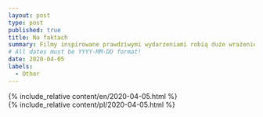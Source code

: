 ```yaml
---
layout: post
type: post
published: true
title: Na faktach
summary: Filmy inspirowane prawdziwymi wydarzeniami robią duże wrażenie. Nie potrzeba im "wybuchów", żeby zainteresować. Niektóre z nich są powodem do przerażenia, inne zmieniają postrzeganie świata. Trzy tytuły, które w wolnej chwili warto obejrzeć, szczególnie w czasach kwarantanny.
# All dates must be YYYY-MM-DD format!
date: 2020-04-05
labels:
  - Other
---
```


<div class="ui top attached tabular menu">
  <span class="iconify icon-30" data-icon="pixelarticons:code" style="color: white; margin: auto 15px;"></span>

<a class="item active" data-tab="first"><span class="iconify icon-20" data-icon="twemoji:flag-england"></span></a>
<a class="item" data-tab="second"><span class="iconify icon-20" data-icon="emojione-v1:flag-for-poland"></span></a>

</div>

<!--
****************************************
ENGLISH TAB
****************************************
-->
<div class="ui bottom attached tab segment active mb-5 post-padding" data-tab="first">
  {% include_relative content/en/2020-04-05.html %}
</div>

<!--
****************************************
POLISH TAB
****************************************
-->
<div class="ui bottom attached tab segment mb-5 post-padding" data-tab="second">
  {% include_relative content/pl/2020-04-05.html %}
</div>

